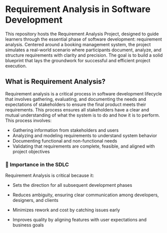 # Requirement Analysis in Software Development
This repository hosts the Requirement Analysis Project, designed to guide learners through the essential phase of software development: requirement analysis. Centered around a booking management system, the project simulates a real-world scenario where participants document, analyze, and structure requirements with clarity and precision. The goal is to build a solid blueprint that lays the groundwork for successful and efficient project execution.
## What is Requirement Analysis?
Requirement analysis is a critical process in software development lifecycle that involves gathering, evaluating, and documenting the needs and expectations of stakeholders to ensure the final product meets their requirements. This process ensures all stakeholders have a clear and mutual understanding of what the system is to do and how it is to perform.
This process involves:

- Gathering information from stakeholders and users
- Analyzing and modeling requirements to understand system behavior
- Documenting functional and non-functional needs
- Validating that requirements are complete, feasible, and aligned with project objectives
  
### 🚀 Importance in the SDLC
Requirement Analysis is critical because it:

* Sets the direction for all subsequent development phases

- Reduces ambiguity, ensuring clear communication among developers, designers, and clients

- Minimizes rework and cost by catching issues early

- Improves quality by aligning features with user expectations and business goals

